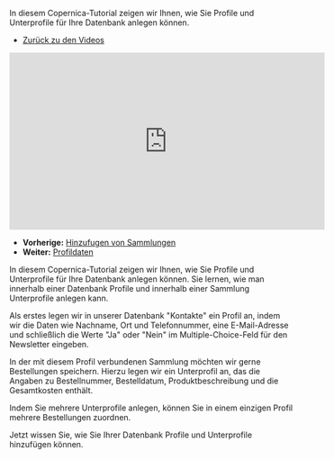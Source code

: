 In diesem Copernica-Tutorial zeigen wir Ihnen, wie Sie Profile und
Unterprofile für Ihre Datenbank anlegen können.

-   [Zurück zu den Videos](./video-tutorials.md "Video's")

<iframe width="560" height="315" src="https://www.youtube.com/embed/3xothYzz2EA?list=PLgCg-YR2FABYzqpQwqF3eQjlfCtyBikTA" frameborder="0" allowfullscreen="allowfullscreen"></iframe>

-   **Vorherige:** [Hinzufugen von Sammlungen](./profiles-adding-collection.md "Hinzufugen von Sammlungen")
-   **Weiter:** [Profildaten](./profiles-profile-data.md "Profildaten")

In diesem Copernica-Tutorial zeigen wir Ihnen, wie Sie Profile und
Unterprofile für Ihre Datenbank anlegen können. Sie lernen, wie man
innerhalb einer Datenbank Profile und innerhalb einer Sammlung
Unterprofile anlegen kann.

Als erstes legen wir in unserer Datenbank "Kontakte" ein Profil an,
indem wir die Daten wie Nachname, Ort und Telefonnummer, eine
E-Mail-Adresse und schließlich die Werte "Ja" oder "Nein" im
Multiple-Choice-Feld für den Newsletter eingeben.

In der mit diesem Profil verbundenen Sammlung möchten wir gerne
Bestellungen speichern. Hierzu legen wir ein Unterprofil an, das die
Angaben zu Bestellnummer, Bestelldatum, Produktbeschreibung und die
Gesamtkosten enthält.

Indem Sie mehrere Unterprofile anlegen, können Sie in einem einzigen
Profil mehrere Bestellungen zuordnen.

Jetzt wissen Sie, wie Sie Ihrer Datenbank Profile und Unterprofile
hinzufügen können.
